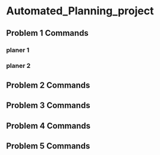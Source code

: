 # Automated_Planning_project
 
## Problem 1 Commands
### planer 1

### planer 2

## Problem 2 Commands

## Problem 3 Commands

## Problem 4 Commands

## Problem 5 Commands

